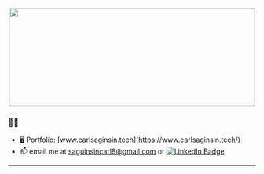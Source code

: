 <div id="header" align="center">
  <img src="https://media3.giphy.com/media/v1.Y2lkPTc5MGI3NjExMzdsOHBzYTdwcTlsdTc4cTI4anZvNTU5dGJhbGM0a2VydWttZDV3NiZlcD12MV9pbnRlcm5hbF9naWZfYnlfaWQmY3Q9Zw/JPfZ7lXNECPkXaAkF2/giphy.gif" width="500" height="200"/>
</div>

### 👨‍💻
- 🖥️ Portfolio: [www.carlsaginsin.tech](https://www.carlsaginsin.tech/)
- 📫 email me at saguinsincarl8@gmail.com or [![LinkedIn Badge](https://img.shields.io/badge/LinkedIn-blue?logo=linkedin&logoColor=white&style=for-the-badge)](https://www.linkedin.com/in/carl-saginsin-30358928a/)

---





